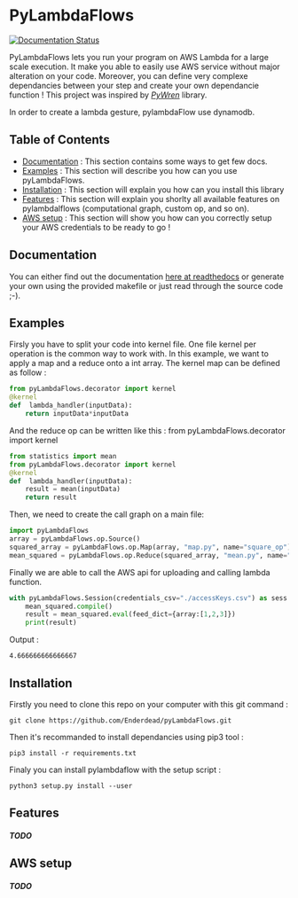 # PyLambdaFlows
[![Documentation Status](https://readthedocs.org/projects/pylambdaflows/badge/?version=latest)](https://pylambdaflows.readthedocs.io/en/latest/?badge=latest)

PyLambdaFlows lets you run your program on AWS Lambda for a large scale execution. It make you able to easily use AWS service without major alteration on your code. Moreover, you can define very complexe dependancies between your step and create your own dependancie function ! 
This project was inspired by *[PyWren](https://github.com/pywren/pywren)* library.   

In order to create a lambda gesture, pylambdaFlow use dynamodb.

## Table of Contents
-   [Documentation](https://github.com/Enderdead/pyLambdaFlows#docs) : This section contains some ways to get few docs.
-   [Examples](https://github.com/Enderdead/pyLambdaFlows#examples) :  This section will describe you how can you use pyLambdaFlows.
-   [Installation](https://github.com/Enderdead/pyLambdaFlows#installation) : This section will explain you how can you install this library
-   [Features](https://github.com/Enderdead/pyLambdaFlows#features) : This section will explain you shorlty all available features on pylambdalflows (computational graph, custom op, and so on).
-   [AWS setup](https://github.com/Enderdead/pyLambdaFlows#aws-setup) : This section will show you how can you correctly setup your AWS credentials to be ready to go !

## Documentation
You can either find out the documentation [here at readthedocs](https://pylambdaflows.readthedocs.io/en/latest/index.html) or generate your own using the provided makefile or just read through the source code ;-).

## Examples
Firsly you have to split your code into kernel file. One file kernel per operation is the common way to work with. 
In this example, we want to apply a map and a reduce onto a int array. 
The kernel map can be defined as follow : 
```python
from pyLambdaFlows.decorator import kernel
@kernel
def  lambda_handler(inputData):
	return inputData*inputData
```
And the reduce op can be written like this :
from pyLambdaFlows.decorator import kernel
```python
from statistics import mean
from pyLambdaFlows.decorator import kernel
@kernel
def  lambda_handler(inputData):
	result = mean(inputData)
	return result
```
Then, we need to create the call graph on a main file:
```python
import pyLambdaFlows
array = pyLambdaFlows.op.Source()
squared_array = pyLambdaFlows.op.Map(array, "map.py", name="square_op")
mean_squared = pyLambdaFlows.op.Reduce(squared_array, "mean.py", name="mean_op")
```
Finally we are able to call the AWS api for uploading and calling lambda function.
```python
with pyLambdaFlows.Session(credentials_csv="./accessKeys.csv") as sess:
	mean_squared.compile()
	result = mean_squared.eval(feed_dict={array:[1,2,3]})
	print(result)
```
Output : 
```
4.666666666666667
```
## Installation
Firstly you need to clone this repo on your computer with this git command : 
```
git clone https://github.com/Enderdead/pyLambdaFlows.git
```
Then it's recommanded to install dependancies using pip3 tool : 
```
pip3 install -r requirements.txt
```
Finaly you can install pylambdaflow with the setup script : 
```
python3 setup.py install --user
```

## Features
##### TODO

## AWS setup
##### TODO
